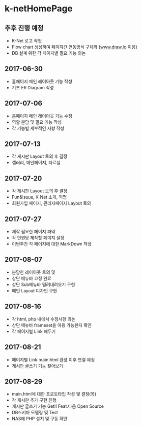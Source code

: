 ﻿# k-netHomePage

## 추후 진행 예정
- K-Net 로고 작업
- Flow chart 생성하여 페이지간 연동방식 구체화 (www.draw.io 이용)
- DB 설계 위한 각 페이지별 필요 기능 의논

## 2017-06-30
- 홈페이지 메인 레이아웃 기능 작성
- 기초 ER Diagram 작성

## 2017-07-06
- 홈페이지 메인 레이아웃 기능 수정
- 역할 분담 및 필요 기능 작성
- 각 기능별 세부적인 사항 작성

## 2017-07-13
- 각 게시판 Layout 토의 후 결정
- 갤러리, 메인페이지, 자료실

## 2017-07-20
- 각 게시판 Layout 토의 후 결정
- Fun&Isuue, K-Net 소개, 익명
- 회원가입 페이지, 관리자페이지 Layout 토의

## 2017-07-27
- 제작 필요한 페이지 파악
- 각 인원당 제작할 페이지 설정
- 이번주간 각 페이지에 대한 MarkDown 작성

## 2017-08-07
- 분담한 레이아웃 토의 및
- 상단 메뉴바 고정 완료
- 상단 Sub메뉴바 밀려내려오기 구현
- 메인 Layout 디자인 구현

## 2017-08-16
- 각 html, php 내에서 수정사항 의논
- 상단 메뉴바 frameset을 이용 가능한지 확인
- 각 페이지별 Link 해두기

## 2017-08-21
- 페이지별 Link main.html 완성 이후 연결 예정
- 게시판 글쓰기 기능 찾아보기

## 2017-08-29
- main.html에 대한 프로토타입 작성 및 결정(목)
- 각 게시판 추가 구현 진행
- 게시판 글쓰기 기능 Get!! Feat.다음 Open Source
- DB스키마 모델링 및 Test
- NAS에 PHP 설치 및 구동 확인